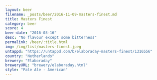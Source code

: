 ```yaml
---
layout: beer
filename: _posts/beer/2016-11-09-masters-finest.md
title: Masters Finest
category: beer
score: 4
beer-date: "2016-03-16"
desc: "No flavour except some bitterness"
permalink: /beer/:title.html
img: /img/list/masters-finest.jpeg
untappd: "https://untappd.com/b/elaboraday-masters-finest/1316556"
country: "Netherlands"
brewery: "Elaboraday"
breweryURL: "brewery/elaboraday.html"
style: "Pale Ale - American"
---
```

